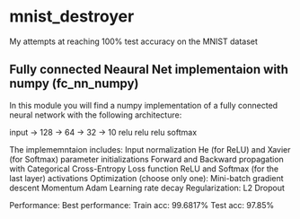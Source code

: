 # mnist_destroyer
My attempts at reaching 100% test accuracy on the MNIST dataset

## Fully connected Neaural Net implementaion with numpy (fc_nn_numpy)
In this module you will find a numpy implementation of a fully connected neural network
with the following architecture: 

input -> 128 -> 64 -> 32 -> 10
        relu   relu  relu   softmax

The implememntaion includes: 
    Input normalization
    He (for ReLU) and Xavier (for Softmax) parameter initializations
    Forward and Backward propagation with Categorical Cross-Entropy Loss function
    ReLU and Softmax (for the last layer) activations
    Optimization (choose only one):
        Mini-batch gradient descent
        Momentum
        Adam
    Learning rate decay
    Regularization:
        L2
        Dropout

Performance:
    Best performance: 
        Train acc: 99.6817%
        Test acc: 97.85%
